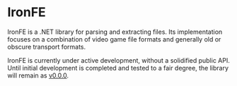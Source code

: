 # IronFE
IronFE is a .NET library for parsing and extracting files. Its implementation focuses on a combination of video game file formats and generally old or obscure transport formats.

IronFE is currently under active development, without a solidified public API. Until initial development is completed and tested to a fair degree, the library will remain as [v0.0.0](https://semver.org/#spec-item-4).